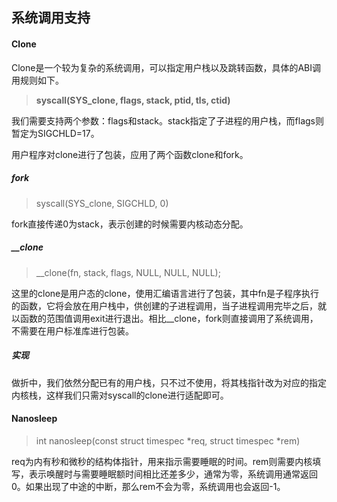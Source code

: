 ## 系统调用支持

#### Clone

Clone是一个较为复杂的系统调用，可以指定用户栈以及跳转函数，具体的ABI调用规则如下。

> **syscall(SYS_clone, flags, stack, ptid, tls, ctid)**

我们需要支持两个参数：flags和stack。stack指定了子进程的用户栈，而flags则暂定为SIGCHLD=17。

用户程序对clone进行了包装，应用了两个函数clone和fork。

##### fork

> syscall(SYS_clone, SIGCHLD, 0)

fork直接传递0为stack，表示创建的时候需要内核动态分配。

##### __clone

> __clone(fn, stack, flags, NULL, NULL, NULL);

这里的clone是用户态的clone，使用汇编语言进行了包装，其中fn是子程序执行的函数，它将会放在用户栈中，供创建的子进程调用，当子进程调用完毕之后，就以函数的范围值调用exit进行退出。相比__clone，fork则直接调用了系统调用，不需要在用户标准库进行包装。

##### 实现

做折中，我们依然分配已有的用户栈，只不过不使用，将其栈指针改为对应的指定内核栈，这样我们只需对syscall的clone进行适配即可。

#### Nanosleep

> int nanosleep(const struct timespec *req, struct timespec *rem)

req为内有秒和微秒的结构体指针，用来指示需要睡眠的时间。rem则需要内核填写，表示唤醒时与需要睡眠额时间相比还差多少，通常为零，系统调用通常返回0。如果出现了中途的中断，那么rem不会为零，系统调用也会返回-1。